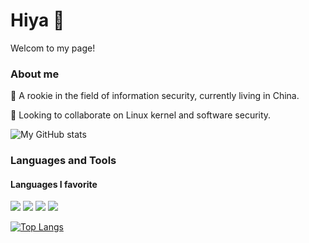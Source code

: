 # Hiya 👋

<!--
**Ganliber/Ganliber** is a ✨ _special_ ✨ repository because its `README.md` (this file) appears on your GitHub profile.

Here are some ideas to get you started:

- 🔭 I’m currently working on ...
- 🌱 I’m currently learning information security.
- 👯 I’m looking to collaborate on ...
- 🤔 I’m looking for help with ...
- 💬 Ask me about ...
- 📫 How to reach me: ...
- 😄 Pronouns: basketball, music and travelling.
- ⚡ Fun fact: ...
-->
Welcom to my page!<p></p>
### About me
👶 A rookie in the field of information security, currently living in China.<p>
👯 Looking to collaborate on Linux kernel and software security.<p>
<!-- 🏀 basketball fan<p>
🎧 pure music lovers<p> -->

![My GitHub stats](https://github-readme-stats.vercel.app/api?username=Ganliber&show_icons=true&theme=tokyonight)
  
### Languages and Tools
#### Languages I favorite 
![](https://img.shields.io/badge/language-C-orange.svg) ![](https://img.shields.io/badge/language-Rust-blue.svg)  ![](https://img.shields.io/badge/language-C++-purple.svg)  ![](https://img.shields.io/badge/language-Python-green.svg)
  
[![Top Langs](https://github-readme-stats.vercel.app/api/top-langs/?username=Ganliber&layout=compact)](https://github.com/Ganliber/github-readme-stats)

